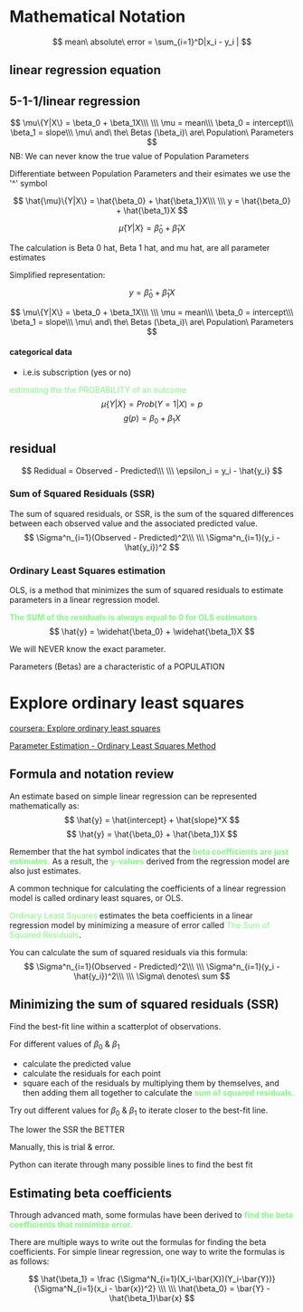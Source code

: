 
# Mathematical Notation

$$
mean\ absolute\ error = \sum_{i=1}^D|x_i - y_i |
$$

## linear regression equation
## 5-1-1/linear regression

$$
\mu\{Y|X\} = \beta_0 + \beta_1X\\\
\\\
\mu = mean\\\
\beta_0 = intercept\\\
\beta_1 = slope\\\
\mu\ and\ the\ Betas (\beta_i)\ are\ Population\ Parameters
$$
NB: We can never know the true value of Population Parameters

Differentiate between Population Parameters and their esimates we use the '^' symbol

$$
\hat{\mu}\{Y|X\} = \hat{\beta_0} + \hat{\beta_1}X\\\
\\\
	y = \hat{\beta_0} + \hat{\beta_1}X
$$


$$
\hat{\mu}\{Y|X\} = \hat{\beta}_0 + \hat{\beta}_1X
$$

The calculation is Beta 0 hat, Beta 1 hat, and mu hat, are all parameter estimates

Simplified representation:

$$
y = \hat{\beta}_0 + \hat{\beta}_1X
$$


$$
\mu\{Y|X\} = \beta_0 + \beta_1X\\\
\\\
\mu = mean\\\
\beta_0 = intercept\\\
\beta_1 = slope\\\
\mu\ and\ the\ Betas (\beta_i)\ are\ Population\ Parameters
$$

#### categorical data
- i.e.is subscription (yes or no)

<span style="color: #7fff7f">estimating the the PROBABILITY of an outcome</span>
$$
\mu\{Y|X\} = Prob(Y=1|X) = p
$$
$$
g(p) = \beta_0 + \beta_1X
$$



## residual
$$
Redidual = Observed - Predicted\\\
\\\
\epsilon_i = y_i - \hat{y_i}
$$


### Sum of Squared Residuals (SSR)
The sum of squared residuals, or SSR, is the sum of the squared differences between each observed value and the associated predicted value.
$$
\Sigma^n_{i=1}(Observed - Predicted)^2\\\
\\\
	\Sigma^n_{i=1}(y_i - \hat{y_i})^2
$$

### Ordinary Least Squares estimation
OLS, is a method that minimizes the sum of squared residuals to estimate parameters in a linear regression model.

<span style="color: #7fff7f">**The SUM of the residuals is always equal to 0 for OLS estimators**
</span>
$$
\hat{y} = \widehat{\beta_0} + \widehat{\beta_1}X
$$

We will NEVER know the exact parameter.

Parameters (Betas) are a characteristic of a POPULATION

# Explore ordinary least squares
[coursera: Explore ordinary least squares](https://www.coursera.org/learn/regression-analysis-simplify-complex-data-relationships/supplement/WC5CJ/explore-ordinary-least-squares)

[Parameter Estimation - Ordinary Least Squares Method
](https://www.geo.fu-berlin.de/en/v/soga-py/Basics-of-statistics/Linear-Regression/Simple-Linear-Regression/Parameter-Estimation/index.html)

## Formula and notation review
An estimate based on simple linear regression can be represented mathematically as:
$$
\hat{y} = \hat{intercept} + \hat{slope}*X
$$
$$
\hat{y} = \hat{\beta_0} + \hat{\beta_1}X
$$

Remember that the hat symbol indicates that the<span style="color: #7fff7f"> **beta coefficients are just estimates.**</span> As a result, the <span style="color: #7fff7f">**y-values**</span> derived from the regression model are also just estimates. 

A common technique for calculating the coefficients of a linear regression model is called ordinary least squares, or OLS. 

<span style="color: #7fff7f">Ordinary Least Squares</span> estimates the beta coefficients in a linear regression model by minimizing a measure of error called <span style="color: #7fff7f">The Sum of Squared Residuals</span>. 

You can calculate the sum of squared residuals via this formula:
$$
\Sigma^n_{i=1}(Observed - Predicted)^2\\\
\\\
\Sigma^n_{i=1}(y_i - \hat{y_i})^2\\\
\\\
\Sigma\ denotes\ sum
$$

## Minimizing the sum of squared residuals (SSR)
Find the best-fit line within a scatterplot of observations. 

For different values of ${\beta_0}$ & ${\beta_1}$
- calculate the predicted value
- calculate the residuals for each point
- square each of the residuals by multiplying them by themselves, and then adding them all together to calculate the <span style="color: #7fff7f">**sum of squared residuals.**</span>

Try out different values for ${\beta_0}$ & ${\beta_1}$ to iterate closer to the best-fit line.

The lower the SSR the BETTER

Manually, this is trial & error.

Python can iterate through many possible lines to find the best fit 

## Estimating beta coefficients

Through advanced math, some formulas have been derived to <span style="color: #7fff7f">**find the beta coefficients that minimize error.**</span>

There are multiple ways to write out the formulas for finding the beta coefficients. For simple linear regression, one way to write the formulas is as follows:

$$
\hat{\beta_1} = 
	\frac
	{\Sigma^N_{i=1}(X_i-\bar{X})(Y_i-\bar{Y})}
	{\Sigma^N_{i=1}(x_i - \bar{x})^2}
\\\
\\\
\hat{\beta_0} = \bar{Y} - \hat{\beta_1}\bar{x}
$$